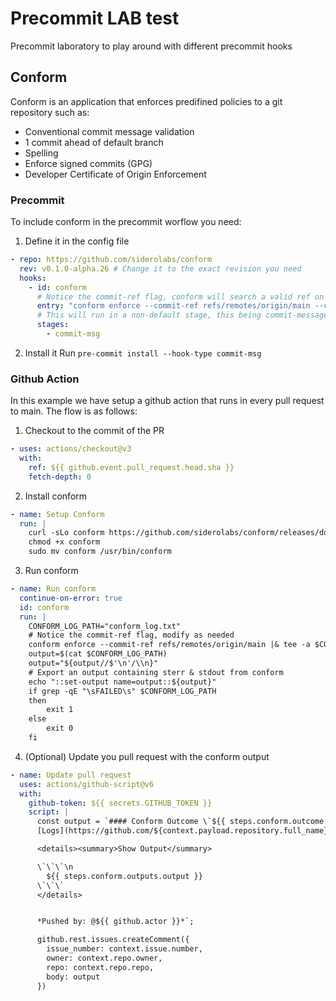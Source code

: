 # Precommit LAB test

Precommit laboratory to play around with different precommit hooks

## Conform

Conform is an application that enforces predifined policies to a git repository such as:

- Conventional commit message validation
- 1 commit ahead of default branch
- Spelling
- Enforce signed commits (GPG)
- Developer Certificate of Origin Enforcement

### Precommit

To include conform in the precommit worflow you need:

1. Define it in the config file

```yaml
- repo: https://github.com/siderolabs/conform
  rev: v0.1.0-alpha.26 # Change it to the exact revision you need
  hooks:
    - id: conform
      # Notice the commit-ref flag, conform will search a valid ref on you git repo (e.g. tree .git/refs)
      entry: "conform enforce --commit-ref refs/remotes/origin/main --commit-msg-file"
      # This will run in a non-default stage, this being commit-message
      stages:
        - commit-msg
```

2. Install it
   Run `pre-commit install --hook-type commit-msg`

### Github Action

In this example we have setup a github action that runs in every pull request to main.
The flow is as follows:

1. Checkout to the commit of the PR

```yaml
- uses: actions/checkout@v3
  with:
    ref: ${{ github.event.pull_request.head.sha }}
    fetch-depth: 0
```

2. Install conform

```yaml
- name: Setup Conform
  run: |
    curl -sLo conform https://github.com/siderolabs/conform/releases/download/v0.1.0-alpha.26/conform-linux-amd64
    chmod +x conform
    sudo mv conform /usr/bin/conform
```

3. Run conform

```yaml
- name: Run conform
  continue-on-error: true
  id: conform
  run: |
    CONFORM_LOG_PATH="conform_log.txt"
    # Notice the commit-ref flag, modify as needed
    conform enforce --commit-ref refs/remotes/origin/main |& tee -a $CONFORM_LOG_PATH
    output=$(cat $CONFORM_LOG_PATH)
    output="${output//$'\n'/\\n}"
    # Export an output containing sterr & stdout from conform
    echo "::set-output name=output::${output}"
    if grep -qE "\sFAILED\s" $CONFORM_LOG_PATH
    then
        exit 1
    else
        exit 0
    fi
```

4. (Optional) Update you pull request with the conform output

```yaml
- name: Update pull request
  uses: actions/github-script@v6
  with:
    github-token: ${{ secrets.GITHUB_TOKEN }}
    script: |
      const output = `#### Conform Outcome \`${{ steps.conform.outcome }}\`
      [Logs](https://github.com/${context.payload.repository.full_name}/commit/${context.payload.pull_request.head.sha}/checks)

      <details><summary>Show Output</summary>

      \`\`\`\n
        ${{ steps.conform.outputs.output }}
      \`\`\`
      </details>


      *Pushed by: @${{ github.actor }}*`;

      github.rest.issues.createComment({
        issue_number: context.issue.number,
        owner: context.repo.owner,
        repo: context.repo.repo,
        body: output
      })
```
